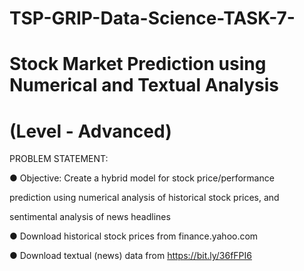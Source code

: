 # TSP-GRIP-Data-Science-TASK-7-

# Stock Market Prediction using Numerical and Textual Analysis

# (Level - Advanced)

PROBLEM STATEMENT:

● Objective: Create a hybrid model for stock price/performance

prediction using numerical analysis of historical stock prices, and

sentimental analysis of news headlines

● Download historical stock prices from finance.yahoo.com

● Download textual (news) data from https://bit.ly/36fFPI6
